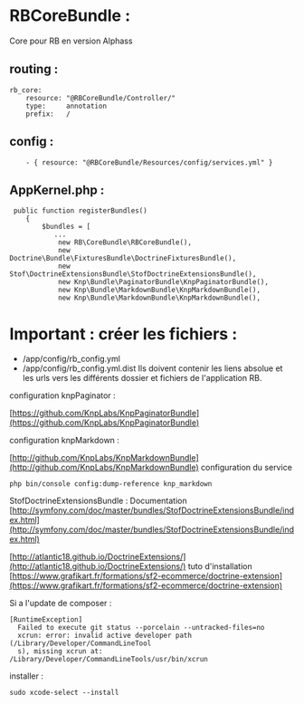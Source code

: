 # RBCoreBundle :

Core pour RB en version Alphass

## routing :
```
rb_core:
    resource: "@RBCoreBundle/Controller/"
    type:     annotation
    prefix:   /
```

## config :
```
    - { resource: "@RBCoreBundle/Resources/config/services.yml" }
```

## AppKernel.php :
```
 public function registerBundles()
    {
        $bundles = [
           ...
            new RB\CoreBundle\RBCoreBundle(),
            new Doctrine\Bundle\FixturesBundle\DoctrineFixturesBundle(),
            new Stof\DoctrineExtensionsBundle\StofDoctrineExtensionsBundle(),
            new Knp\Bundle\PaginatorBundle\KnpPaginatorBundle(),
            new Knp\Bundle\MarkdownBundle\KnpMarkdownBundle(),
            new Knp\Bundle\MarkdownBundle\KnpMarkdownBundle(),
```

# Important : créer les fichiers :
- /app/config/rb_config.yml
- /app/config/rb_config.yml.dist
Ils doivent contenir les liens absolue et les urls vers les différents dossier et fichiers de l'application RB.




configuration knpPaginator :

[https://github.com/KnpLabs/KnpPaginatorBundle](https://github.com/KnpLabs/KnpPaginatorBundle)

configuration knpMarkdown :

[http://github.com/KnpLabs/KnpMarkdownBundle](http://github.com/KnpLabs/KnpMarkdownBundle)
configuration du service
```
php bin/console config:dump-reference knp_markdown
```

StofDoctrineExtensionsBundle :
Documentation
[http://symfony.com/doc/master/bundles/StofDoctrineExtensionsBundle/index.html](http://symfony.com/doc/master/bundles/StofDoctrineExtensionsBundle/index.html)

[http://atlantic18.github.io/DoctrineExtensions/](http://atlantic18.github.io/DoctrineExtensions/)
tuto d'installation
[https://www.grafikart.fr/formations/sf2-ecommerce/doctrine-extension](https://www.grafikart.fr/formations/sf2-ecommerce/doctrine-extension)


Si a l'update de composer :
```
[RuntimeException]
  Failed to execute git status --porcelain --untracked-files=no
  xcrun: error: invalid active developer path (/Library/Developer/CommandLineTool
  s), missing xcrun at: /Library/Developer/CommandLineTools/usr/bin/xcrun
```

installer :

```
sudo xcode-select --install
```